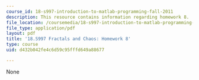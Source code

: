 ```yaml
---
course_id: 18-s997-introduction-to-matlab-programming-fall-2011
description: This resource contains information regarding homework 8.
file_location: /coursemedia/18-s997-introduction-to-matlab-programming-fall-2011/d432b042fe4c6d59c95fffd649a88677_MIT18_S997F11_Homework_8.pdf
file_type: application/pdf
layout: pdf
title: '18.S997 Fractals and Chaos: Homework 8'
type: course
uid: d432b042fe4c6d59c95fffd649a88677

---
```

None